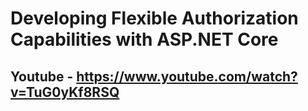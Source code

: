 # Developing Flexible Authorization Capabilities with ASP.NET Core

## Youtube - https://www.youtube.com/watch?v=TuG0yKf8RSQ
